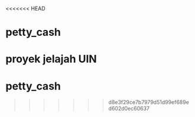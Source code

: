 <<<<<<< HEAD
# petty_cash
proyek jelajah UIN
=======
# petty_cash
>>>>>>> d8e3f29ce7b7979d51d99ef689ed602d0ec60637
